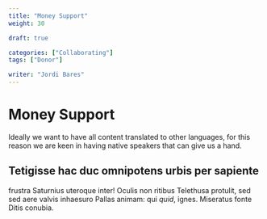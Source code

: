 ```yaml
---
title: "Money Support"
weight: 30

draft: true

categories: ["Collaborating"]
tags: ["Donor"]

writer: "Jordi Bares"
---
```

# Money Support

Ideally we want to have all content translated to other languages, for this reason we are keen in having native speakers that can give us a hand.

## Tetigisse hac duc omnipotens urbis per sapiente
frustra Saturnius uteroque inter! Oculis non ritibus Telethusa
protulit, sed sed aere valvis inhaesuro Pallas animam: qui *quid*, ignes.
Miseratus fonte Ditis conubia.
